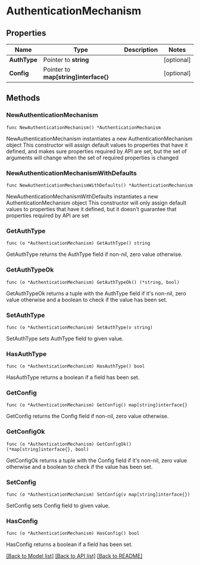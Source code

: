 # AuthenticationMechanism

## Properties

Name | Type | Description | Notes
------------ | ------------- | ------------- | -------------
**AuthType** | Pointer to **string** |  | [optional] 
**Config** | Pointer to **map[string]interface{}** |  | [optional] 

## Methods

### NewAuthenticationMechanism

`func NewAuthenticationMechanism() *AuthenticationMechanism`

NewAuthenticationMechanism instantiates a new AuthenticationMechanism object
This constructor will assign default values to properties that have it defined,
and makes sure properties required by API are set, but the set of arguments
will change when the set of required properties is changed

### NewAuthenticationMechanismWithDefaults

`func NewAuthenticationMechanismWithDefaults() *AuthenticationMechanism`

NewAuthenticationMechanismWithDefaults instantiates a new AuthenticationMechanism object
This constructor will only assign default values to properties that have it defined,
but it doesn't guarantee that properties required by API are set

### GetAuthType

`func (o *AuthenticationMechanism) GetAuthType() string`

GetAuthType returns the AuthType field if non-nil, zero value otherwise.

### GetAuthTypeOk

`func (o *AuthenticationMechanism) GetAuthTypeOk() (*string, bool)`

GetAuthTypeOk returns a tuple with the AuthType field if it's non-nil, zero value otherwise
and a boolean to check if the value has been set.

### SetAuthType

`func (o *AuthenticationMechanism) SetAuthType(v string)`

SetAuthType sets AuthType field to given value.

### HasAuthType

`func (o *AuthenticationMechanism) HasAuthType() bool`

HasAuthType returns a boolean if a field has been set.

### GetConfig

`func (o *AuthenticationMechanism) GetConfig() map[string]interface{}`

GetConfig returns the Config field if non-nil, zero value otherwise.

### GetConfigOk

`func (o *AuthenticationMechanism) GetConfigOk() (*map[string]interface{}, bool)`

GetConfigOk returns a tuple with the Config field if it's non-nil, zero value otherwise
and a boolean to check if the value has been set.

### SetConfig

`func (o *AuthenticationMechanism) SetConfig(v map[string]interface{})`

SetConfig sets Config field to given value.

### HasConfig

`func (o *AuthenticationMechanism) HasConfig() bool`

HasConfig returns a boolean if a field has been set.


[[Back to Model list]](../README.md#documentation-for-models) [[Back to API list]](../README.md#documentation-for-api-endpoints) [[Back to README]](../README.md)


